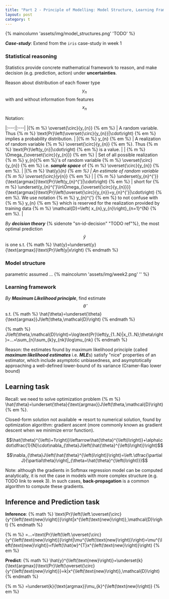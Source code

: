 ```yaml
---
title: "Part 2 - Principle of Modelling: Model Structure, Learning Framework"
layout: post
category: t
---
```

{% maincolumn 'assets/img/model_structures.png' 'TODO' %}

***Case-study***: Extend from the `iris` case-study in week 1



### Statistical reasoning
Statistics provide concrete mathematical framework to reason, and make decision (e.g. prediction, action) under **uncertainties**.

Reason about distribution of each flower type $$y_{n}$$ with and without information from features $$x_{n}$$

Notation: 

|:---:|:---|
|{% m %} \overset{\circ}{y_{n}} {% em %} | A random variable. Thus {% m %} \text{Pr}\left(\overset{\circ}{y_{n}}\|\cdot\right) {% em %} implies a probability distribution. |
|{% m %} y_{n} {% em %} | A realization of random variable {% m %} \overset{\circ}{y_{n}} {% em %}. Thus {% m %} \text{Pr}\left(y_{n}\|\cdot\right) {% em %} is a value. |
| {% m %} \Omega_{\overset{\circ}{y_{n}}} {% em %} | Set of all possible realization {% m %} y_{n}{% em %}'s of random variable {% m %} \overset{\circ}{y_{n}} {% em %} i.e. ***sample space*** of {% m %} \overset{\circ}{y_{n}} {% em %}. |
|{% m %} \hat{y}_{n} {% em %} | An estimate of random variable {% m %} \overset{\circ}{y_{n}} {% em %} |
| {% m %} \underset{y_{n}^{'}}{\text{argmax}}\text{Pr}\left(y_{n}^{'}\|\cdot\right) {% em %} | short for {% m %} \underset{y_{n}^{'}\in\Omega_{\overset{\circ}{y_{n}}}}{\text{argmax}}\text{Pr}\left(\overset{\circ}{y_{n}}=y_{n}^{'}\|\cdot\right) {% em %}. We use notation {% m %} y_{n}^{'} {% em %} to not confuse with {% m %} y_{n} {% em %} which is reserved for the realization provided by training data {% m %} \mathcal{D}=\left\{ x_{n},y_{n}\right\}_{n=1}^{N}  {% em %}. |


*By **decision theory*** {% sidenote "sn-id-decision" "TODO ref"%}, the most optimal prediction $$\hat{y}$$ is one s.t. 
{% math %} \hat{y}=\underset{y}{\text{argmax}}\text{Pr}\left(y|x\right) {% endmath %}

###  Model structure
parametric assumed
...
{% maincolumn 'assets/img/week2.png' '' %}



### Learning framework
*By **Maximum Likelihood principle***, find estimate $$\hat{\theta}$$ s.t. 
{% math %} \hat{\theta}=\underset{\theta}{\text{argmax}}J\left(\theta,\mathcal{D}\right) {% endmath %}

{% math %} J\left(\theta,\mathcal{D}\right)=\log\text{Pr}\left(y_{1..N}|x_{1..N};\theta\right)=...=\sum_{n}\sum_{k}y_{nk}\log\mu_{nk} {% endmath %}

Reason: the estimates found by maximum likelihood principle (called ***maximum likelihood estimates*** i.e. ***MLE***s) satisfy "nice" properties of an estimator, which include asymptotic unbiasedness, and asymptotically approaching a well-defined lower-bound of its variance (Cramer-Rao lower bound) 


## Learning task 
Recall: we need to solve optimization problem {% m %} \hat{\theta}=\underset{\theta}{\text{argmax}}J\left(\theta,\mathcal{D}\right) {% em %}.

Closed-form solution not available => resort to numerical solution, found by optimization algorithm: gradient ascent (more commonly known as gradient descent when we minimize error function).

$$\hat{\theta}^{\left(i+1\right)}\leftarrow\hat{\theta}^{\left(i\right)}+\alpha\cdot\dfrac{1}{N}\cdot\nabla_{\theta}J\left(\hat{\theta}^{\left(i\right)}\right)$$

$$\nabla_{\theta}J\left(\hat{\theta}^{\left(i\right)}\right)=\left.\dfrac{\partial J}{\partial\theta}\right|_{\theta=\hat{\theta}^{\left(i\right)}}$$

Note: although the gradients in Softmax regression model can be computed analytically, it is not the case in models with more complex structure (e.g. TODO link to week 3). In such cases, **back-propagation** is a common algorithm to compute these gradients.

## Inference and Prediction task
**Inference**: 
{% math %} \text{Pr}\left(\left.\overset{\circ}{y^{\left(\text{new}\right)}}\right|x^{\left(\text{new}\right)},\mathcal{D}\right) {% endmath %}

{% m %} =...=\text{Pr}\left(\left.\overset{\circ}{y^{\left(\text{new}\right)}}\right|\mu^{\left(\text{new}\right)}\right)=\mu^{\left(\text{new}\right)}=f\left(\hat{w}^{T}x^{\left(\text{new}\right)}\right)
  {% em %}

**Predict**:
{% math %} \hat{y}^{\left(\text{new}\right)}=\underset{k}{\text{argmax}}\text{Pr}\left(\overset{\circ}{y^{\left(\text{new}\right)}}=k|x^{\left(\text{new}\right)},\mathcal{D}\right) {% endmath %}

{% m %} =\underset{k}{\text{argmax}}\mu_{k}^{\left(\text{new}\right)} {% em %}
